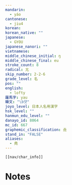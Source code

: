 ```yaml
---
mandarin:
  - yáo
cantonese:
  - jiu4
korean:
korean_native: ""
japanese:
  - GYOU
japanese_nanori: ""
vietnamese:
middle_chinese_initial: ŋ
middle_chinese_final: eu
stroke_count: 8
radical: 尢
skip_number: 2-2-6
grade_level: 名
pos: ""
english:
  - lofty
羅馬字: yau
韓文: "\b얏"
joyo_level: 日本人名用漢字
hsk_level: ""
hanmun_edu_level: ""
danayo_id: 8064
mc_id: 667
graphemic_classification: 垚
stand_in: "FALSE"
aliases:
  - 堯
---
```

```meta-bind-embed
[[nav/char_info]]
```

# Notes
